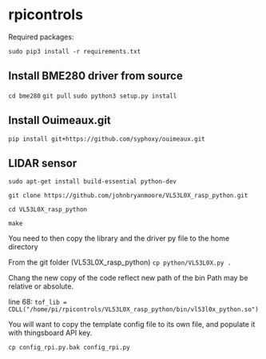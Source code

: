 # rpicontrols

Required packages:

`sudo pip3 install -r requirements.txt`

## Install BME280 driver from source

`cd bme280`
`git pull`
`sudo python3 setup.py install`

## Install Ouimeaux.git

`pip install git+https://github.com/syphoxy/ouimeaux.git`

## LIDAR sensor
`sudo apt-get install build-essential python-dev`

`git clone https://github.com/johnbryanmoore/VL53L0X_rasp_python.git`

`cd VL53L0X_rasp_python`

`make`

You need to then copy the library and the driver py file to the home directory

From the git folder (VL53L0X_rasp_python)
`cp python/VL53L0X.py .`

Chang the new copy of the code reflect new path of the bin
Path may be relative or absolute.

line 68:
`tof_lib = CDLL("/home/pi/rpicontrols/VL53L0X_rasp_python/bin/vl53l0x_python.so")`

You will want to copy the template config file to its own file, and populate it with thingsboard API key.

`cp config_rpi.py.bak config_rpi.py`





